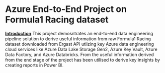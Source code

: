 # Azure End-to-End Project on Formula1 Racing dataset 

<b><u>Introduction</u></b>
This project demosntrates an end-to-end data engineering pipeline solution to derive useful information from raw Formula1 Racing dataset downloaded from Ergast API utlizing key Azure data engineering cloud services like Azure Data Lake Storage Gen2, Azure Key Vault, Azure Data Factory, and Azure Databricks. From the useful information derived from the end stage of the project has been utilised to derive key insights by creating reports in Power BI.
